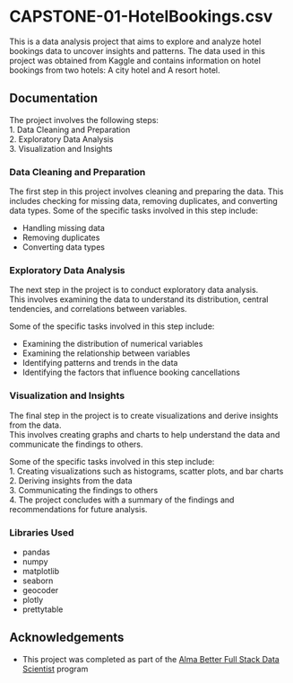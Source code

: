# CAPSTONE-01-HotelBookings.csv 

This is a data analysis project that aims to explore and analyze hotel bookings data to uncover insights and patterns. The data used in this project was obtained from Kaggle and contains information on hotel bookings from two hotels: A city hotel and A resort hotel.



## Documentation


  The project involves the following steps:\
    1. Data Cleaning and Preparation\
    2. Exploratory Data Analysis\
    3. Visualization and Insights

### Data Cleaning and Preparation ###

The first step in this project involves cleaning and preparing the data. This includes checking for missing data, removing duplicates, and converting data types. Some of the specific tasks involved in this step include:

- Handling missing data
- Removing duplicates
- Converting data types


### Exploratory Data Analysis ###

The next step in the project is to conduct exploratory data analysis\.\
This involves examining the data to understand its distribution, central tendencies, and correlations between variables.

Some of the specific tasks involved in this step include:

- Examining the distribution of numerical variables
- Examining the relationship between variables
- Identifying patterns and trends in the data
- Identifying the factors that influence booking cancellations

### Visualization and Insights ###

The final step in the project is to create visualizations and derive insights from the data.\
This involves creating graphs and charts to help understand the data and communicate the findings to others. 

  Some of the specific tasks involved in this step include:\
    1. Creating visualizations such as histograms, scatter plots, and bar charts\
    2. Deriving insights from the data\
    3. Communicating the findings to others\
    4. The project concludes with a summary of the findings and recommendations for future analysis.


### Libraries Used ###
   -  pandas
   - numpy
   -  matplotlib
   - seaborn
   - geocoder
   - plotly
   - prettytable


## Acknowledgements

 - This project was completed as part of the [Alma Better Full Stack Data Scientist](https://grow.almabetter.com/data-science/home/ "Named link title") program 

